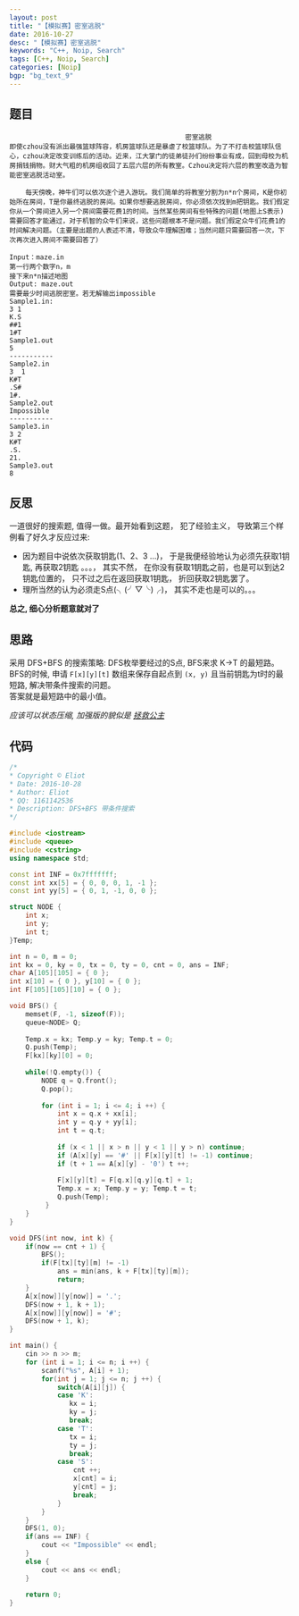 ```yaml
---
layout: post
title: "【模拟赛】密室逃脱"
date: 2016-10-27
desc: "【模拟赛】密室逃脱"
keywords: "C++, Noip, Search"
tags: [C++, Noip, Search]
categories: [Noip]
bgp: "bg_text_9"
---
```


## 题目

```
                                            密室逃脱
即使czhou没有派出最强篮球阵容，机房篮球队还是暴虐了校篮球队。为了不打击校篮球队信心，czhou决定改变训练后的活动。近来，江大掌门的徒弟徒孙们纷纷事业有成，回到母校为机房捐钱捐物。财大气粗的机房组收回了五层六层的所有教室。Czhou决定将六层的教室改造为智能密室逃脱活动室。

    每天傍晚，神牛们可以依次逐个进入游玩。我们简单的将教室分割为n*n个房间，K是你初始所在房间，T是你最终逃脱的房间。如果你想要逃脱房间，你必须依次找到m把钥匙。我们假定你从一个房间进入另一个房间需要花费1的时间。当然某些房间有些特殊的问题(地图上S表示)需要回答才能通过，对于机智的众牛们来说，这些问题根本不是问题。我们假定众牛们花费1的时间解决问题。（主要是出题的人表述不清，导致众牛理解困难；当然问题只需要回答一次，下次再次进入房间不需要回答了）

Input：maze.in
第一行两个数字n，m
接下来n*n描述地图
Output: maze.out
需要最少时间逃脱密室。若无解输出impossible
Sample1.in:
3 1 
K.S 
##1 
1#T
Sample1.out
5
-----------
Sample2.in
3  1
K#T
.S# 
1#.
Sample2.out
Impossible
-----------
Sample3.in
3 2 
K#T 
.S. 
21.
Sample3.out
8
```

## 反思

一道很好的搜索题, 值得一做。最开始看到这题， 犯了经验主义， 导致第三个样例看了好久才反应过来:   

* 因为题目中说依次获取钥匙(1、2、3 ...)， 于是我便经验地认为必须先获取1钥匙, 再获取2钥匙 。。。， 其实不然， 在你没有获取1钥匙之前，也是可以到达2钥匙位置的， 只不过之后在返回获取1钥匙， 折回获取2钥匙罢了。  
* 理所当然的认为必须走S点(╮(╯▽╰)╭)， 其实不走也是可以的。。。  

**总之, 细心分析题意就对了**  

## 思路

采用 DFS+BFS 的搜索策略: DFS枚举要经过的S点, BFS来求 K->T 的最短路。  
BFS的时候, 申请 `F[x][y][t]` 数组来保存自起点到 `(x, y)` 且当前钥匙为t时的最短路, 解决带条件搜索的问题。  
答案就是最短路中的最小值。  

*应该可以状态压缩, 加强版的貌似是 [拯救公主](http://noi.openjudge.cn/ch0205/7221/)*

## 代码

```c++
/*
* Copyright © Eliot
* Date: 2016-10-28
* Author: Eliot
* QQ: 1161142536
* Description: DFS+BFS 带条件搜索
*/

#include <iostream>
#include <queue>
#include <cstring>
using namespace std;

const int INF = 0x7fffffff;
const int xx[5] = { 0, 0, 0, 1, -1 };
const int yy[5] = { 0, 1, -1, 0, 0 }; 

struct NODE {
	int x;
	int y;
	int t;
}Temp;

int n = 0, m = 0;
int kx = 0, ky = 0, tx = 0, ty = 0, cnt = 0, ans = INF;
char A[105][105] = { 0 };
int x[10] = { 0 }, y[10] = { 0 };
int F[105][105][10] = { 0 };

void BFS() {
	memset(F, -1, sizeof(F));
	queue<NODE> Q;
	
	Temp.x = kx; Temp.y = ky; Temp.t = 0;
	Q.push(Temp);
	F[kx][ky][0] = 0;
	
	while(!Q.empty()) {
		NODE q = Q.front();
		Q.pop();
		
		for (int i = 1; i <= 4; i ++) {
		    int x = q.x + xx[i];
			int y = q.y + yy[i];
			int t = q.t;
		     
		    if (x < 1 || x > n || y < 1 || y > n) continue;
		    if (A[x][y] == '#' || F[x][y][t] != -1) continue;
		    if (t + 1 == A[x][y] - '0') t ++;
		    
		    F[x][y][t] = F[q.x][q.y][q.t] + 1;
		    Temp.x = x; Temp.y = y; Temp.t = t;
			Q.push(Temp);
		 }
	}
}

void DFS(int now, int k) {
	if(now == cnt + 1) {
		BFS();
		if(F[tx][ty][m] != -1)
		    ans = min(ans, k + F[tx][ty][m]);
		 	return;
	}
	A[x[now]][y[now]] = '.';
	DFS(now + 1, k + 1);
	A[x[now]][y[now]] = '#';
	DFS(now + 1, k);
}

int main() {
	cin >> n >> m;
	for (int i = 1; i <= n; i ++) {
	    scanf("%s", A[i] + 1);
     	for(int j = 1; j <= n; j ++) {
	        switch(A[i][j]) {
	        case 'K':
	           kx = i;
			   ky = j;
	           break;
	        case 'T':
	           tx = i;
			   ty = j;
	           break;
	        case 'S':
	            cnt ++;
	            x[cnt] = i; 
				y[cnt] = j;
	            break;
	        }
	    }
	}
	DFS(1, 0);
	if(ans == INF) {
		cout << "Impossible" << endl;
	}
	else {
		cout << ans << endl;
	}
	
	return 0;
}
```
